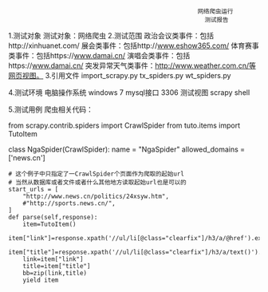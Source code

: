                                                          网络爬虫运行
                                                           测试报告

1.测试对象
测试对象：网络爬虫
2.测试范围
政治会议类事件：包括http://xinhuanet.com/ 
展会类事件：包括http://www.eshow365.com/ 
体育赛事类事件：包括https://www.damai.cn/ 
演唱会类事件：包括https://www.damai.cn/ 
突发异常天气类事件：http://www.weather.com.cn/等网页视图。
3.引用文件
import_scrapy.py
tx_spiders.py
wt_spiders.py

4.测试环境
电脑操作系统 windows 7
mysql接口 3306
测试视图 scrapy shell

5.测试用例
爬虫相关代码：

from scrapy.contrib.spiders import CrawlSpider
from tuto.items import TutoItem

class NgaSpider(CrawlSpider):
    name = "NgaSpider"
    allowed_domains = ['news.cn']

    # 这个例子中只指定了一CrawlSpider个页面作为爬取的起始url
    # 当然从数据库或者文件或者什么其他地方读取起始url也是可以的
    start_urls = [
        "http://www.news.cn/politics/24xsyw.htm",
        #"http://sports.news.cn/",
    ]
    def parse(self,response):
        item=TutoItem()
        item["link"]=response.xpath('//ul/li[@class="clearfix"]/h3/a/@href').extract()
        item["title"]=response.xpath('//ul/li[@class="clearfix"]/h3/a/text()').extract()
        link=item["link"]
        title=item["title"]
        bb=zip(link,title)
        yield item